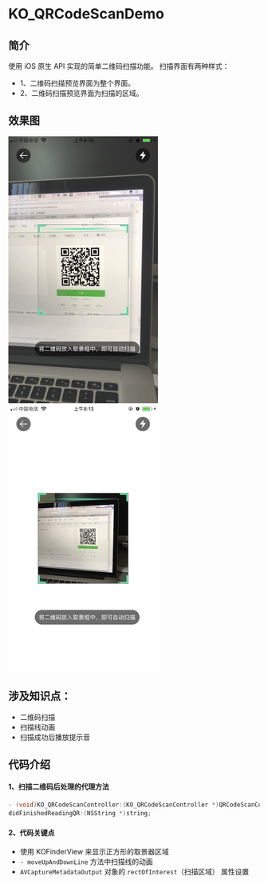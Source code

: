 # KO_QRCodeScanDemo

## 简介

使用 iOS 原生 API 实现的简单二维码扫描功能。
扫描界面有两种样式：
* 1、二维码扫描预览界面为整个界面。
* 2、二维码扫描预览界面为扫描的区域。

## 效果图

![](https://github.com/Korune/KO_QRCodeScanDemo/blob/master/Screenshots/IMG_2.PNG)     ![](https://github.com/Korune/KO_QRCodeScanDemo/blob/master/Screenshots/IMG_3.PNG)

## 涉及知识点：
* 二维码扫描
* 扫描线动画
* 扫描成功后播放提示音

## 代码介绍

#### 1、扫描二维码后处理的代理方法
```Objective-C
- (void)KO_QRCodeScanController:(KO_QRCodeScanController *)QRCodeScanController
didFinishedReadingQR:(NSString *)string;
```

#### 2、代码关键点
* 使用 KOFinderView 来显示正方形的取景器区域
* `- moveUpAndDownLine` 方法中扫描线的动画
* `AVCaptureMetadataOutput`  对象的 `rectOfInterest`（扫描区域） 属性设置


